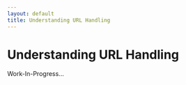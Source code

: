 ```yaml
---
layout: default
title: Understanding URL Handling
---
```


# Understanding URL Handling

Work-In-Progress...
